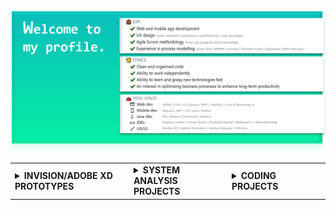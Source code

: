 <img src="https://github.com/NicoleTYF/NicoleTYF/blob/main/bg.png"/>
<!-- <img src="https://github.com/NicoleTYF/NicoleTYF/blob/main/final.gif" height="400" width="1400"/> -->

<table>
<td width="360">
<details><summary> 
  <b>INVISION/ADOBE XD PROTOTYPES</b>
  </summary>
<br>

> &emsp;[📚🎨 Fableous](https://xd.adobe.com/view/23aaa02e-69e1-4a3e-425c-89c35f1d31ef-559b/) <br> &emsp;&emsp;- a tablet classroom app facilitating conversations <br> between autistic individuals and other classmates <br>

> &emsp;[🌱👩🏻‍🌾 Plant Canteen](https://xd.adobe.com/view/380cef9b-fbe4-4880-50a0-cb059ef36559-4e3d/) <br> &emsp;&emsp;- a mobile app for urban domestic plant owner to <br> sell extra food waste as plant fertilizers <br>

> &emsp;[🎩🏛 Galleria Queensland](https://invis.io/76TELTMDRNM#/378005803_Wf_3_Story) <br> 
&emsp;&emsp;- a mobile website for a museum portraying old Queensland furnitures and pictures <br> 
&emsp;&emsp;- multi-player mini-games users can earn virtual coins from <br> 
&emsp;&emsp;- spend them on antique furnitures in the ultimate house decoration game!
</details>

</td>

<td width="360">
<details><summary> 
  <b>SYSTEM ANALYSIS PROJECTS</b>
  </summary>
<br>

> &emsp;[📚 Chronic Disease Prevention web app](https://github.com/NicoleTYF/UniProject-ChronicDisease) <br> &emsp;&emsp; <br>

> &emsp;[🌱👩🏻‍🌾 Plant Canteen](https://xd.adobe.com/view/380cef9b-fbe4-4880-50a0-cb059ef36559-4e3d/) <br> &emsp;&emsp;- a mobile app for urban domestic plant owner to sell extra food waste as plant fertilizers <br>
</td>

<td width="360">
<details><summary> 
  <b>CODING PROJECTS</b>
  </summary>
<br>

> &emsp;[Witchy Candy website](https://github.com/NicoleTYF/UniProject-WitchyCandy) <br> &emsp;&emsp; <br>

> &emsp;[Skyfall game](https://github.com/NicoleTYF/UniProjects-Skyfall) <br> &emsp;&emsp; <br>

> &emsp;[ClearData web app](https://github.com/NicoleTYF/UniProject-ClearData-web) <br> &emsp;&emsp; <br>

> &emsp;[ClearData mobile app](https://github.com/NicoleTYF/UniProject-ClearData-mobile) <br> &emsp;&emsp; <br>
</td>

</table>



<!--
**NicoleTYF/NicoleTYF** is a ✨ _special_ ✨ repository because its `README.md` (this file) appears on your GitHub profile.

Here are some ideas to get you started:

- 🔭 I’m currently working on ...
- 🌱 I’m currently learning ...
- 👯 I’m looking to collaborate on ...
- 🤔 I’m looking for help with ...
- 💬 Ask me about ...
- 📫 How to reach me: ...
- 😄 Pronouns: ...
- ⚡ Fun fact: ...
-->
